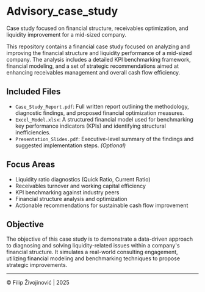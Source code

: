 # Advisory_case_study
Case study focused on financial structure, receivables optimization, and liquidity improvement for a mid-sized company.

This repository contains a financial case study focused on analyzing and improving the financial structure and liquidity performance of a mid-sized company. The analysis includes a detailed KPI benchmarking framework, financial modeling, and a set of strategic recommendations aimed at enhancing receivables management and overall cash flow efficiency.

## Included Files

- `Case_Study_Report.pdf`: Full written report outlining the methodology, diagnostic findings, and proposed financial optimization measures.
- `Excel_Model.xlsx`: A structured financial model used for benchmarking key performance indicators (KPIs) and identifying structural inefficiencies.
- `Presentation_Slides.pdf`: Executive-level summary of the findings and suggested implementation steps. *(Optional)*

## Focus Areas

- Liquidity ratio diagnostics (Quick Ratio, Current Ratio)
- Receivables turnover and working capital efficiency
- KPI benchmarking against industry peers
- Financial structure analysis and optimization
- Actionable recommendations for sustainable cash flow improvement

## Objective

The objective of this case study is to demonstrate a data-driven approach to diagnosing and solving liquidity-related issues within a company's financial structure. It simulates a real-world consulting engagement, utilizing financial modeling and benchmarking techniques to propose strategic improvements.

---

© Filip Živojinović | 2025
